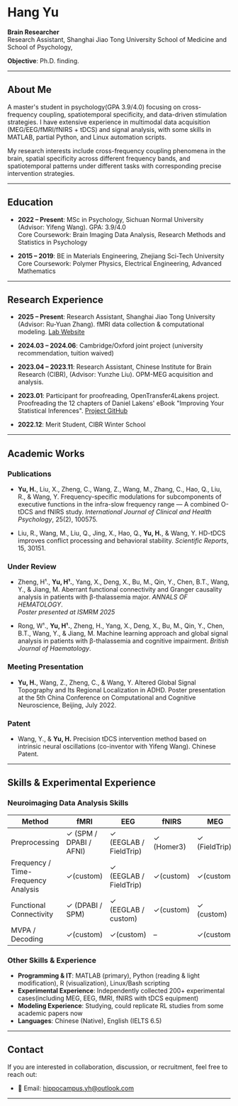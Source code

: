 # Hang Yu

**Brain Researcher**  
Research Assistant, Shanghai Jiao Tong University School of Medicine and School of Psychology,

**Objective**: Ph.D. finding.

---

## About Me

A master's student in psychology(GPA 3.9/4.0) focusing on cross-frequency coupling, spatiotemporal specificity, and data-driven stimulation strategies. I have extensive experience in multimodal data acquisition (MEG/EEG/fMRI/fNIRS + tDCS) and signal analysis, with some skills in MATLAB, partial Python, and Linux automation scripts.

My research interests include cross-frequency coupling phenomena in the brain, spatial specificity across different frequency bands, and spatiotemporal patterns under different tasks with corresponding precise intervention strategies.

---

## Education

- **2022 – Present**: MSc in Psychology, Sichuan Normal University (Advisor: Yifeng Wang). GPA: 3.9/4.0  
  Core Coursework: Brain Imaging Data Analysis, Research Methods and Statistics in Psychology

- **2015 – 2019**: BE in Materials Engineering, Zhejiang Sci-Tech University  
  Core Coursework: Polymer Physics, Electrical Engineering, Advanced Mathematics

---

## Research Experience

- **2025 – Present**: Research Assistant, Shanghai Jiao Tong University (Advisor: Ru-Yuan Zhang). fMRI data collection & computational modeling. [Lab Website](https://ruyuanzhang.github.io/people.html)

- **2024.03 – 2024.06**: Cambridge/Oxford joint project (university recommendation, tuition waived)

- **2023.04 – 2023.11**: Research Assistant, Chinese Institute for Brain Research (CIBR), (Advisor: Yunzhe Liu). OPM-MEG acquisition and analysis.

- **2023.01**: Participant for proofreading, OpenTransfer4Lakens project. Proofreading the 12 chapters of Daniel Lakens' eBook "Improving Your Statistical Inferences". [Project GitHub](https://github.com/OpenSci-CN/OpenTransfer4Lakens)

- **2022.12**: Merit Student, CIBR Winter School

---

## Academic Works

### Publications
- **Yu, H.**, Liu, X., Zheng, C., Wang, Z., Wang, M., Zhang, C., Hao, Q., Liu, R., & Wang, Y. Frequency-specific modulations for subcomponents of executive functions in the infra-slow frequency range — A combined O-tDCS and fNIRS study. *International Journal of Clinical and Health Psychology*, 25(2), 100575.

- Liu, R., Wang, M., Liu, Q., Jing, X., Hao, Q., **Yu, H.**, & Wang, Y. HD-tDCS improves conflict processing and behavioral stability. *Scientific Reports*, 15, 30151.

### Under Review
- Zheng, H¹., **Yu, H¹.**, Yang, X., Deng, X., Bu, M., Qin, Y., Chen, B.T., Wang, Y., & Jiang, M. Aberrant functional connectivity and Granger causality analysis in patients with β-thalassemia major. *ANNALS OF HEMATOLOGY*.  
  *Poster presented at ISMRM 2025*
  
- Rong, W¹., **Yu, H¹.**, Zheng, H., Yang, X., Deng, X., Bu, M., Qin, Y., Chen, B.T., Wang, Y., & Jiang, M. Machine learning approach and global signal analysis in patients with β-thalassemia and cognitive impairment. *British Journal of Haematology*.  

### Meeting Presentation
- **Yu, H.**, Wang, Z., Zheng, C., & Wang, Y. Altered Global Signal Topography and Its Regional Localization in ADHD. Poster presentation at the 5th China Conference on Computational and Cognitive Neuroscience, Beijing, July 2022.

### Patent
- Wang, Y., & **Yu, H.** Precision tDCS intervention method based on intrinsic neural oscillations (co-inventor with Yifeng Wang). Chinese Patent.

---

## Skills & Experimental Experience

### Neuroimaging Data Analysis Skills

| Method | fMRI | EEG | fNIRS | MEG |
|--------|------|-----|-------|-----|
| Preprocessing | ✓ (SPM / DPABI / AFNI) | ✓ (EEGLAB / FieldTrip) | ✓ (Homer3) | ✓ (FieldTrip) |
| Frequency / Time-Frequency Analysis | ✓(custom) | ✓ (EEGLAB / FieldTrip) | ✓(custom) | ✓(custom) |
| Functional Connectivity | ✓ (DPABI / SPM) | ✓ (EEGLAB / custom) | ✓(custom) | ✓ (custom) |
| MVPA / Decoding | ✓(custom) | ✓(custom) | – | ✓(custom) |

### Other Skills & Experience

- **Programming & IT**: MATLAB (primary), Python (reading & light modification), R (visualization), Linux/Bash scripting
- **Experimental Experience**: Independently collected 200+ experimental cases(including MEG, EEG, fMRI, fNIRS with tDCS equipment)
- **Modeling Experience**: Studying, could replicate RL studies from some academic papers now
- **Languages**: Chinese (Native), English (IELTS 6.5)

---

## Contact

If you are interested in collaboration, discussion, or recruitment, feel free to reach out:

- 📧 Email: [hippocampus.yh@outlook.com](mailto:hippocampus.yh@outlook.com)

---


